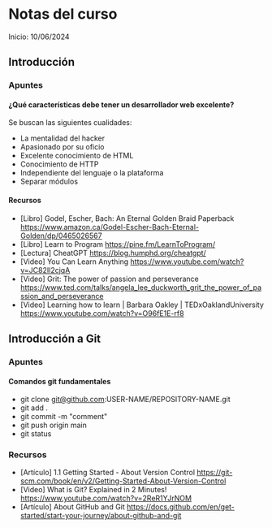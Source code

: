 # Notas del curso
Inicio: 10/06/2024


## Introducción

### Apuntes
#### ¿Qué características debe tener un desarrollador web excelente?
Se buscan las siguientes cualidades:
- La mentalidad del hacker
- Apasionado por su oficio
- Excelente conocimiento de HTML
- Conocimiento de HTTP
- Independiente del lenguaje o la plataforma
- Separar módulos


#### Recursos
- [Libro] Godel, Escher, Bach: An Eternal Golden Braid Paperback
https://www.amazon.ca/Godel-Escher-Bach-Eternal-Golden/dp/0465026567
- [Libro] Learn to Program
https://pine.fm/LearnToProgram/
- [Lectura] CheatGPT
https://blog.humphd.org/cheatgpt/
- [Video] You Can Learn Anything
https://www.youtube.com/watch?v=JC82Il2cjqA
- [Video] Grit: The power of passion and perseverance
https://www.ted.com/talks/angela_lee_duckworth_grit_the_power_of_passion_and_perseverance
- [Video] Learning how to learn | Barbara Oakley | TEDxOaklandUniversity
https://www.youtube.com/watch?v=O96fE1E-rf8



## Introducción a Git

### Apuntes
#### Comandos git fundamentales
- git clone git@github.com:USER-NAME/REPOSITORY-NAME.git
- git add .
- git commit -m "comment"
- git push origin main
- git status


### Recursos
- [Artículo] 1.1 Getting Started - About Version Control
https://git-scm.com/book/en/v2/Getting-Started-About-Version-Control
- [Video] What is Git? Explained in 2 Minutes!
https://www.youtube.com/watch?v=2ReR1YJrNOM
- [Artículo] About GitHub and Git
https://docs.github.com/en/get-started/start-your-journey/about-github-and-git
